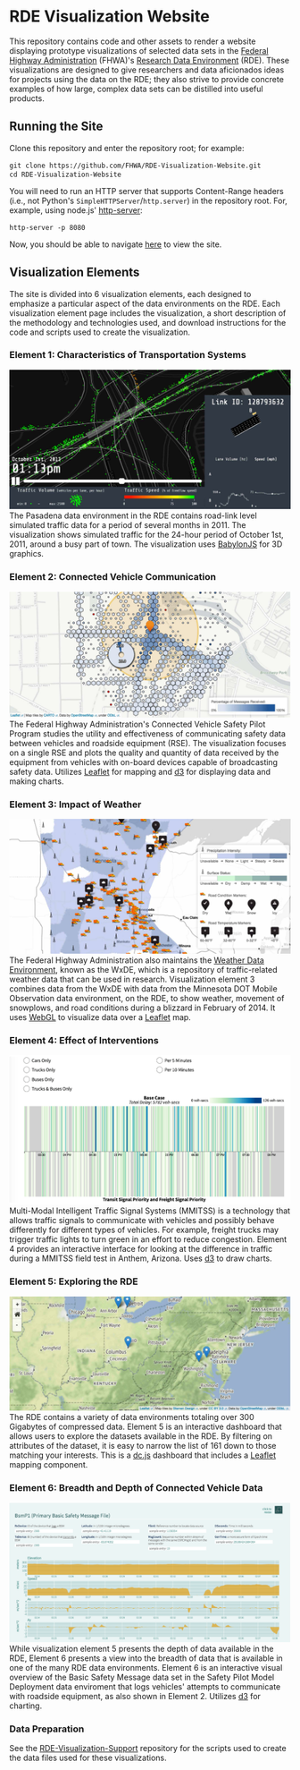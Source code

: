# RDE Visualization Website
This repository contains code and other assets to render a website displaying prototype visualizations of selected data sets in the [Federal Highway Administration](https://www.fhwa.dot.gov/) (FHWA)'s [Research Data Environment](https://www.its-rde.net/) (RDE).  These visualizations are designed to give researchers and data aficionados ideas for projects using the data on the RDE; they also strive to provide concrete examples of how large, complex data sets can be distilled into useful products.

## Running the Site

Clone this repository and enter the repository root; for example:

```
git clone https://github.com/FHWA/RDE-Visualization-Website.git
cd RDE-Visualization-Website
```

You will need to run an HTTP server that supports Content-Range headers (i.e., not Python's `SimpleHTTPServer`/`http.server`) in the repository root.  For, example, using node.js' [http-server](https://github.com/indexzero/http-server):

```
http-server -p 8080
```

Now, you should be able to navigate [here](http://localhost:8080) to view the site.

## Visualization Elements

The site is divided into 6 visualization elements, each designed to emphasize a particular aspect of the data environments on the RDE.  Each visualization element page includes the visualization, a short description of the methodology and technologies used, and download instructions for the code and scripts used to create the visualization.

### Element 1: Characteristics of Transportation Systems
![Element 1](img/el1example.jpg)
The Pasadena data environment in the RDE contains road-link level simulated traffic data for a period of several months in 2011. The visualization shows simulated traffic for the 24-hour period of October 1st, 2011, around a busy part of town.  The visualization uses [BabylonJS](http://www.babylonjs.com/) for 3D graphics.

### Element 2: Connected Vehicle Communication
![Element 2](img/el2example.jpg)
The Federal Highway Administration's Connected Vehicle Safety Pilot Program studies the utility and effectiveness of communicating safety data between vehicles and roadside equipment (RSE). The visualization focuses on a single RSE and plots the quality and quantity of data received by the equipment from vehicles with on-board devices capable of broadcasting safety data.  Utilizes [Leaflet](http://leafletjs.com/) for mapping and [d3](https://d3js.org/) for displaying data and making charts.

### Element 3: Impact of Weather
![Element 3](img/el3example.jpg)
The Federal Highway Administration also maintains the [Weather Data Environment](https://wxde.fhwa.dot.gov/), known as the WxDE, which is a repository of traffic-related weather data that can be used in research. Visualization element 3 combines data from the WxDE with data from the Minnesota DOT Mobile Observation data environment, on the RDE, to show weather, movement of snowplows, and road conditions during a blizzard in February of 2014.  It uses [WebGL](https://en.wikipedia.org/wiki/WebGL) to visualize data over a [Leaflet](http://leafletjs.com/) map.

### Element 4: Effect of Interventions
![Element 4](img/el4example.png)
Multi-Modal Intelligent Traffic Signal Systems (MMITSS) is a technology that allows traffic signals to communicate with vehicles and possibly behave differently for different types of vehicles. For example, freight trucks may trigger traffic lights to turn green in an effort to reduce congestion. Element 4 provides an interactive interface for looking at the difference in traffic during a MMITSS field test in Anthem, Arizona.  Uses [d3](https://d3js.org/) to draw charts.

### Element 5: Exploring the RDE
![Element 5](img/el5example.jpg)
The RDE contains a variety of data environments totaling over 300 Gigabytes of compressed data. Element 5 is an interactive dashboard that allows users to explore the datasets available in the RDE. By filtering on attributes of the dataset, it is easy to narrow the list of 161 down to those matching your interests.  This is a [dc.js](https://dc-js.github.io/dc.js/) dashboard that includes a [Leaflet](http://leafletjs.com/) mapping component.

### Element 6: Breadth and Depth of Connected Vehicle Data
![Element 6](img/el6example.png)
While visualization element 5 presents the depth of data available in the RDE, Element 6 presents a view into the breadth of data that is available in one of the many RDE data environments. Element 6 is an interactive visual overview of the Basic Safety Message data set in the Safety Pilot Model Deployment data enviroment that logs vehicles' attempts to communicate with roadside equipment, as also shown in Element 2.  Utilizes [d3](https://d3js.org/) for charting.

### Data Preparation
See the [RDE-Visualization-Support](https://github.com/FHWA/RDE-Visualization-Support) repository for the scripts used to create the data files used for these visualizations.
